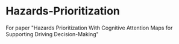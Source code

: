 # Hazards-Prioritization
For paper "Hazards Prioritization With Cognitive Attention Maps for Supporting Driving Decision-Making"
